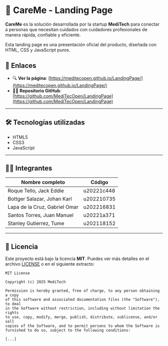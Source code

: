 # 🌿 CareMe - Landing Page

**CareMe** es la solución desarrollada por la startup **MediTech** para conectar a personas que necesitan cuidados con cuidadores profesionales de manera rápida, confiable y eficiente.

Esta landing page es una presentación oficial del producto, diseñada con HTML, CSS y JavaScript puros.

## 🔗 Enlaces

- 🔍 **Ver la página**: [https://meditecopen.github.io/LandingPage/](https://meditecopen.github.io/LandingPage/)
- 🧑‍💻 **Repositorio GitHub**: [https://github.com/MediTecOpen/LandingPage](https://github.com/MediTecOpen/LandingPage)

---

## 🛠️ Tecnologías utilizadas

- HTML5
- CSS3
- JavaScript

---

## 👨‍💻 Integrantes

| Nombre completo                      | Código       |
|-------------------------------------|--------------|
| Roque Tello, Jack Eddie             | u20221c448   |
| Bottger Salazar, Johan Karl         | u202210735   |
| Lapa de la Cruz, Gabriel Omar       | u202216831   |
| Santos Torres, Juan Manuel          | u20221a371   |
| Stanley Gutierrez, Tume             | u202118152   |

---

## 📄 Licencia

Este proyecto está bajo la licencia **MIT**. Puedes ver más detalles en el archivo [LICENSE](./LICENSE) o en el siguiente extracto:

```text
MIT License

Copyright (c) 2025 MediTech

Permission is hereby granted, free of charge, to any person obtaining a copy
of this software and associated documentation files (the "Software"), to deal
in the Software without restriction, including without limitation the rights  
to use, copy, modify, merge, publish, distribute, sublicense, and/or sell      
copies of the Software, and to permit persons to whom the Software is          
furnished to do so, subject to the following conditions:

[...]
